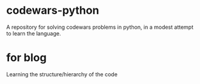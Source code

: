 # codewars-python
A repository for solving codewars problems in python, in a modest attempt to learn the language.  

# for blog
Learning the structure/hierarchy of the code
